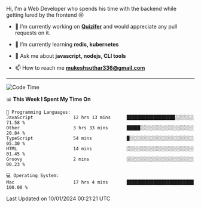 Hi, I'm a Web Developer who spends his time with the backend while getting lured by the frontend 😜

- 🔭 I’m currently working on **[Quizifer](https://github.com/SutharMukesh/Quizifer/)** and would appreciate any pull requests on it.

- 🌱 I’m currently learning **redis, kubernetes**

- 💬 Ask me about **javascript, nodejs, CLI tools**

- 📫 How to reach me **mukeshsuthar336@gmail.com**

---
<!--START_SECTION:waka-->
![Code Time](http://img.shields.io/badge/Code%20Time-2%2C732%20hrs%206%20mins-blue)

📊 **This Week I Spent My Time On** 

```text
💬 Programming Languages: 
JavaScript               12 hrs 13 mins      ██████████████████░░░░░░░   71.58 % 
Other                    3 hrs 33 mins       █████░░░░░░░░░░░░░░░░░░░░   20.84 % 
TypeScript               54 mins             █░░░░░░░░░░░░░░░░░░░░░░░░   05.30 % 
HTML                     14 mins             ░░░░░░░░░░░░░░░░░░░░░░░░░   01.45 % 
Groovy                   2 mins              ░░░░░░░░░░░░░░░░░░░░░░░░░   00.23 % 

💻 Operating System: 
Mac                      17 hrs 4 mins       █████████████████████████   100.00 % 
```


 Last Updated on 10/01/2024 00:21:21 UTC
<!--END_SECTION:waka-->
